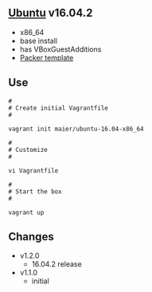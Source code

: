 ## [Ubuntu](https://www.ubuntu.com) v16.04.2

* x86_64
* base install
* has VBoxGuestAdditions
* [Packer template](https://github.com/maier/packer-templates/)

## Use

```
#
# Create initial Vagrantfile
#

vagrant init maier/ubuntu-16.04-x86_64

#
# Customize
#

vi Vagrantfile

#
# Start the box
#

vagrant up
```


## Changes

* v1.2.0
    * 16.04.2 release
* v1.1.0
    * initial
